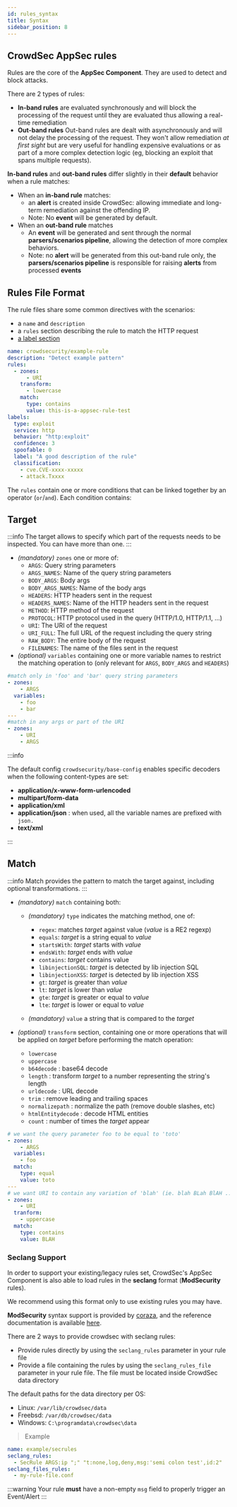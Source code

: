 ```yaml
---
id: rules_syntax
title: Syntax
sidebar_position: 8
---
```


## CrowdSec AppSec rules

Rules are the core of the **AppSec Component**. They are used to detect and block attacks.

There are 2 types of rules:

- **In-band rules** are evaluated synchronously and will block the processing of the request until they are evaluated thus allowing a real-time remediation
- **Out-band rules** Out-band rules are dealt with asynchronously and will not delay the processing of the request. They won't allow remediation _at first sight_ but are very useful for handling expensive evaluations or as part of a more complex detection logic (eg, blocking an exploit that spans multiple requests).

**In-band rules** and **out-band rules** differ slightly in their **default** behavior when a rule matches:

- When an **in-band rule** matches:
  - an **alert** is created inside CrowdSec: allowing immediate and long-term remediation against the offending IP.
  - Note: No **event** will be generated by default.
- When an **out-band rule** matches
  - An **event** will be generated and sent through the normal **parsers/scenarios pipeline**, allowing the detection of more complex behaviors.
  - Note: no **alert** will be generated from this out-band rule only, the **parsers/scenarios pipeline** is responsible for raising **alerts** from processed **events**

## Rules File Format

The rule files share some common directives with the scenarios:

- a `name` and `description`
- a `rules` section describing the rule to match the HTTP request
- [a label section](https://doc.crowdsec.net/docs/next/scenarios/format/#labels)

```yaml
name: crowdsecurity/example-rule
description: "Detect example pattern"
rules:
  - zones:
      - URI
    transform:
      - lowercase
    match:
      type: contains
      value: this-is-a-appsec-rule-test
labels:
  type: exploit
  service: http
  behavior: "http:exploit"
  confidence: 3
  spoofable: 0
  label: "A good description of the rule"
  classification:
    - cve.CVE-xxxx-xxxxx
    - attack.Txxxx
```

The `rules` contain one or more conditions that can be linked together by an operator (`or`/`and`).
Each condition contains:

## Target

:::info
The target allows to specify which part of the requests needs to be inspected. You can have more than one.
:::

- _(mandatory)_ `zones` one or more of:
  - `ARGS`: Query string parameters
  - `ARGS_NAMES`: Name of the query string parameters
  - `BODY_ARGS`: Body args
  - `BODY_ARGS_NAMES`: Name of the body args
  - `HEADERS`: HTTP headers sent in the request
  - `HEADERS_NAMES`: Name of the HTTP headers sent in the request
  - `METHOD`: HTTP method of the request
  - `PROTOCOL`: HTTP protocol used in the query (HTTP/1.0, HTTP/1.1, ...)
  - `URI`: The URI of the request
  - `URI_FULL`: The full URL of the request including the query string
  - `RAW_BODY`: The entire body of the request
  - `FILENAMES`: The name of the files sent in the request
- _(optional)_ `variables` containing one or more variable names to restrict the matching operation to (only relevant for `ARGS`, `BODY_ARGS` and `HEADERS`)

```yaml
#match only in 'foo' and 'bar' query string parameters
- zones:
    - ARGS
  variables:
    - foo
    - bar
---
#match in any args or part of the URI
- zones:
    - URI
    - ARGS
```

:::info

The default config `crowdsecurity/base-config` enables specific decoders when the following content-types are set:
 - **application/x-www-form-urlencoded**
 - **multipart/form-data**
 - **application/xml**
 - **application/json** : when used, all the variable names are prefixed with `json.`
 - **text/xml**

:::

## Match

:::info
Match provides the pattern to match the target against, including optional transformations.
:::

- _(mandatory)_ `match` containing both:

  - _(mandatory)_ `type` indicates the matching method, one of:

    - `regex`: matches _target_ against value (_value_ is a RE2 regexp)
    - `equals`: _target_ is a string equal to _value_
    - `startsWith`: _target_ starts with _value_
    - `endsWith`: _target_ ends with _value_
    - `contains`: _target_ contains value
    - `libinjectionSQL`: _target_ is detected by lib injection SQL
    - `libinjectionXSS`: _target_ is detected by lib injection XSS
    - `gt`: _target_ is greater than _value_
    - `lt`: _target_ is lower than _value_
    - `gte`: _target_ is greater or equal to _value_
    - `lte`: _target_ is lower or equal to _value_

  - _(mandatory)_ `value` a string that is compared to the _target_

- _(optional)_ `transform` section, containing one or more operations that will be applied on _target_ before performing the match operation:
  - `lowercase`
  - `uppercase`
  - `b64decode` : base64 decode
  - `length` : transform _target_ to a number representing the string's length
  - `urldecode` : URL decode
  - `trim` : remove leading and trailing spaces
  - `normalizepath` : normalize the path (remove double slashes, etc)
  - `htmlEntitydecode` : decode HTML entities
  - `count` : number of times the _target_ appear

```yaml
# we want the query parameter foo to be equal to 'toto'
- zones:
    - ARGS
  variables:
    - foo
  match:
    type: equal
    value: toto
---
# we want URI to contain any variation of 'blah' (ie. blah BLah BlAH ...)
- zones:
    - URI
  tranform:
    - uppercase
  match:
    type: contains
    value: BLAH
```


### Seclang Support

In order to support your existing/legacy rules set, CrowdSec's AppSec Component is also able to load rules in the **seclang** format (**ModSecurity** rules).

We recommend using this format only to use existing rules you may have.

**ModSecurity** syntax support is provided by [coraza](https://github.com/corazawaf/coraza/), and the reference documentation is available [here](https://coraza.io/docs/seclang/syntax/).

There are 2 ways to provide crowdsec with seclang rules:

- Provide rules directly by using the `seclang_rules` parameter in your rule file
- Provide a file containing the rules by using the `seclang_rules_file` parameter in your rule file. The file must be located inside CrowdSec data directory

The default paths for the data directory per OS:

- Linux: `/var/lib/crowdsec/data`
- Freebsd: `/var/db/crowdsec/data`
- Windows: `C:\programdata\crowdsec\data`


> Example

```yaml
name: example/secrules
seclang_rules:
  - SecRule ARGS:ip ";" "t:none,log,deny,msg:'semi colon test',id:2"
seclang_files_rules:
  - my-rule-file.conf
```

:::warning
Your rule **must** have a non-empty `msg` field to properly trigger an Event/Alert
:::
